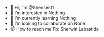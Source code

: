 - 👋 Hi, I’m @Shensei01
- 👀 I’m interested in Nothing
- 🌱 I’m currently learning Nothing
- 💞️ I’m looking to collaborate on None
- 📫 How to reach me Fb: Sherwin Labastida

<!---
Shensei01/Shensei01 is a ✨ special ✨ repository because its `README.md` (this file) appears on your GitHub profile.
You can click the Preview link to take a look at your changes.
--->
